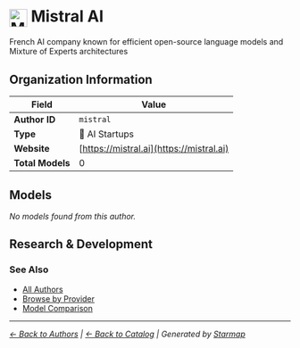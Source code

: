 # <img src="https://raw.githubusercontent.com/agentstation/starmap/master/internal/embedded/logos/mistral.svg" alt="Mistral AI" width="32" height="32" style="vertical-align: middle;"> Mistral AI
  
  
  
French AI company known for efficient open-source language models and Mixture of Experts architectures
  
  
## Organization Information
  
| Field | Value |
|---------|---------|
| **Author ID** | `mistral` |
| **Type** | 🚀 AI Startups |
| **Website** | [https://mistral.ai](https://mistral.ai) |
| **Total Models** | 0 |

  
## Models
  
*No models found from this author.*
  
## Research & Development
  

  
### See Also
  
- [All Authors](../)
- [Browse by Provider](../../providers/)
- [Model Comparison](../../models/)
  
---
*_[← Back to Authors](../) | [← Back to Catalog](../../) | Generated by [Starmap](https://github.com/agentstation/starmap)_*